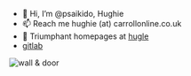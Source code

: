 - 👋 Hi, I’m @psaikido, Hughie
- 📫 Reach me hughie (at) carrollonline.co.uk
- 🌄 Triumphant homepages at [hugle](https://hugle.uk/)
- [gitlab](https://gitlab.com/psaikido)

![wall & door](https://hugle.uk/images/bio/h-wall-door.jpg)
